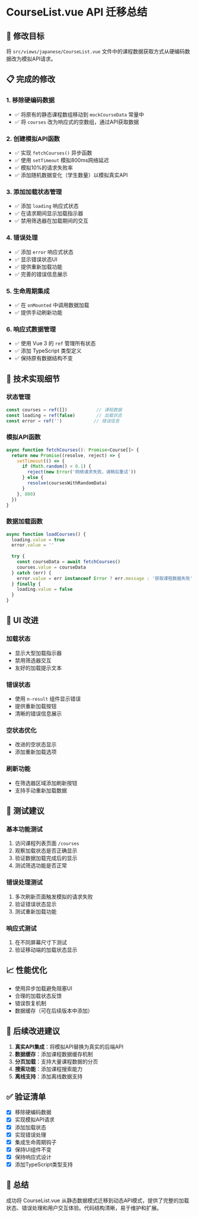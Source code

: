 # CourseList.vue API 迁移总结

## 🎯 修改目标

将 `src/views/japanese/CourseList.vue` 文件中的课程数据获取方式从硬编码数据改为模拟API请求。

## 📋 完成的修改

### 1. 移除硬编码数据
- ✅ 将原有的静态课程数组移动到 `mockCourseData` 常量中
- ✅ 将 `courses` 改为响应式的空数组，通过API获取数据

### 2. 创建模拟API函数
- ✅ 实现 `fetchCourses()` 异步函数
- ✅ 使用 `setTimeout` 模拟800ms网络延迟
- ✅ 模拟10%的请求失败率
- ✅ 添加随机数据变化（学生数量）以模拟真实API

### 3. 添加加载状态管理
- ✅ 添加 `loading` 响应式状态
- ✅ 在请求期间显示加载指示器
- ✅ 禁用筛选器在加载期间的交互

### 4. 错误处理
- ✅ 添加 `error` 响应式状态
- ✅ 显示错误状态UI
- ✅ 提供重新加载功能
- ✅ 完善的错误信息展示

### 5. 生命周期集成
- ✅ 在 `onMounted` 中调用数据加载
- ✅ 提供手动刷新功能

### 6. 响应式数据管理
- ✅ 使用 Vue 3 的 `ref` 管理所有状态
- ✅ 添加 TypeScript 类型定义
- ✅ 保持原有数据结构不变

## 🔧 技术实现细节

### 状态管理
```typescript
const courses = ref([])           // 课程数据
const loading = ref(false)        // 加载状态
const error = ref('')            // 错误信息
```

### 模拟API函数
```typescript
async function fetchCourses(): Promise<Course[]> {
  return new Promise((resolve, reject) => {
    setTimeout(() => {
      if (Math.random() < 0.1) {
        reject(new Error('网络请求失败，请稍后重试'))
      } else {
        resolve(coursesWithRandomData)
      }
    }, 800)
  })
}
```

### 数据加载函数
```typescript
async function loadCourses() {
  loading.value = true
  error.value = ''
  
  try {
    const courseData = await fetchCourses()
    courses.value = courseData
  } catch (err) {
    error.value = err instanceof Error ? err.message : '获取课程数据失败'
  } finally {
    loading.value = false
  }
}
```

## 🎨 UI 改进

### 加载状态
- 显示大型加载指示器
- 禁用筛选器交互
- 友好的加载提示文本

### 错误状态
- 使用 `n-result` 组件显示错误
- 提供重新加载按钮
- 清晰的错误信息展示

### 空状态优化
- 改进的空状态显示
- 添加重新加载选项

### 刷新功能
- 在筛选器区域添加刷新按钮
- 支持手动重新加载数据

## 🧪 测试建议

### 基本功能测试
1. 访问课程列表页面 `/courses`
2. 观察加载状态是否正确显示
3. 验证数据加载完成后的显示
4. 测试筛选功能是否正常

### 错误处理测试
1. 多次刷新页面触发模拟的请求失败
2. 验证错误状态显示
3. 测试重新加载功能

### 响应式测试
1. 在不同屏幕尺寸下测试
2. 验证移动端的加载状态显示

## 📈 性能优化

- 使用异步加载避免阻塞UI
- 合理的加载状态反馈
- 错误恢复机制
- 数据缓存（可在后续版本中添加）

## 🔄 后续改进建议

1. **真实API集成**：将模拟API替换为真实的后端API
2. **数据缓存**：添加课程数据缓存机制
3. **分页加载**：支持大量课程数据的分页
4. **搜索功能**：添加课程搜索能力
5. **离线支持**：添加离线数据支持

## ✅ 验证清单

- [x] 移除硬编码数据
- [x] 实现模拟API请求
- [x] 添加加载状态
- [x] 实现错误处理
- [x] 集成生命周期钩子
- [x] 保持UI组件不变
- [x] 保持响应式设计
- [x] 添加TypeScript类型支持

## 🎉 总结

成功将 CourseList.vue 从静态数据模式迁移到动态API模式，提供了完整的加载状态、错误处理和用户交互体验。代码结构清晰，易于维护和扩展。
